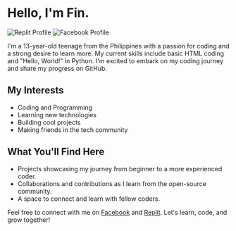 # Hello, I'm Fin.


![Replit Profile](https://img.shields.io/badge/Replit-@fin6969-1abc9c)
![Facebook Profile](https://img.shields.io/badge/Facebook-Fin-1877f2)

I'm a 13-year-old teenage from the Philippines with a passion for coding and a strong desire to learn more. My current skills include basic HTML coding and "Hello, World!" in Python. I'm excited to embark on my coding journey and share my progress on GitHub.

## My Interests
- Coding and Programming
- Learning new technologies
- Building cool projects
- Making friends in the tech community

## What You'll Find Here
- Projects showcasing my journey from beginner to a more experienced coder.
- Collaborations and contributions as I learn from the open-source community.
- A space to connect and learn with fellow coders.

Feel free to connect with me on [Facebook](https://www.facebook.com/finlovesbai?mibextid=ZbWKwL) and [Replit](https://replit.com/@fin6969). Let's learn, code, and grow together!
